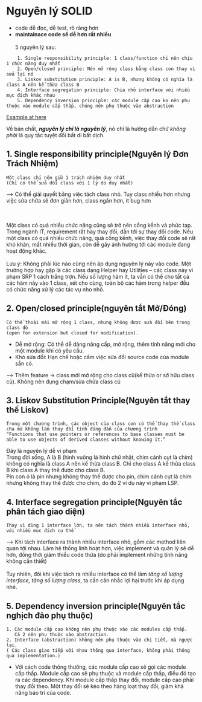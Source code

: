 # Nguyên lý SOLID
- code dễ đọc, dễ test, rõ ràng hơn
- <b>maintainace code sẽ dễ hơn rất nhiều</b>
<br><br>
5 nguyên lý sau:

```
	1. Single responsibility principle: 1 class/function chỉ nên chịu 1 chức năng duy nhất
	2. Open/closed principle: Nên mở rộng class bằng class con thay vì sửa lại nó
	3. Liskov substitution principle: A is B, nhưng không có nghĩa là class A nên kế thừa class B
	4. Interface segregation principle: Chia nhỏ interface với nhiều mục đích khác nhau
	5. Dependency inversion principle: các module cấp cao ko nên phụ thuộc vào module cấp thấp, chúng nên phụ thuộc vào abstraction
```

[Example at here](https://toidicodedao.com/2015/03/24/solid-la-gi-ap-dung-cac-nguyen-ly-solid-de-tro-thanh-lap-trinh-vien-code-cung/)<br>

Về bản chất, ***nguyên lý chỉ là nguyên lý***, nó chỉ là hướng dẫn chứ <i>không phải</i> là quy tắc tuyệt đối bất di bất dịch.

## 1. Single responsibility principle(Nguyên lý Đơn Trách Nhiệm)

```
Một class chỉ nên giữ 1 trách nhiệm duy nhất 
(Chỉ có thể sửa đổi class với 1 lý do duy nhất)
```

--> Có thể giải quyết bằng việc tách class nhỏ. Tuy class nhiều hơn nhưng việc sửa chữa sẽ đơn giản hơn, class ngắn hơn, ít bug hơn

<br><br>
Một class có quá nhiều chức năng cũng sẽ trở nên cồng kềnh và phức tạp. Trong ngành IT, requirement rất hay thay đổi, dẫn tới sự thay đổi code. Nếu một class có quá nhiều chức năng, quá cồng kềnh, việc thay đổi code sẽ rất khó khăn, mất nhiều thời gian, còn dễ gây ảnh hưởng tới các module đang hoạt động khác.
<br><br>
Lưu ý: Không phải lúc nào cũng nên áp dụng nguyên lý này vào code. Một trường hợp hay gặp là các class dạng Helper hay Utilities – các class này vi phạm SRP 1 cách trắng trợn. Nếu số lượng hàm ít, ta vẫn có thể cho tất cả các hàm này vào 1 class, xét cho cùng, toàn bộ các hàm trong helper đều có chức năng xử lý các tác vụ nho nhỏ.

## 2. Open/closed principle(nguyên tắt Mở/Đóng)

```
Có thể thoải mái mở rộng 1 class, nhưng không được sửa đổi bên trong class đó 
(open for extension but closed for modification).
```

- Dễ mở rộng: Có thể dễ dàng nâng cấp, mở rộng, thêm tính năng mới cho một module khi có yêu cầu.
- Khó sửa đổi: Hạn chế hoặc cấm việc sửa đổi source code của module sẵn có.

--> Thêm feature -> class mới mở rộng cho class cũ(kế thừa or sở hữu class cũ). Không nên đụng chạm/sửa chữa class cũ

## 3. Liskov Substitution Principle(Nguyên tắt thay thế Liskov)

```
Trong một chương trình, các object của class con có thể thay thế class cha mà không làm thay đổi tính đúng đắn của chương trình
“Functions that use pointers or references to base classes must be able to use objects of derived classes without knowing it.”
```
Đây là nguyên lý dễ vi phạm<br>
Trong đời sống, A là B (hình vuông là hình chữ nhật, chim cánh cụt là chim) không có nghĩa là class A nên kế thừa class B. Chỉ cho class A kế thừa class B khi class A thay thế được cho class B.<br>
Pin con ó là pin nhưng không thay thế được cho pin, chim cánh cụt là chim nhưng không thay thế được cho chim, do đó 2 ví dụ này vi phạm LSP.

## 4. Interface segregation principle(Nguyên tắc phân tách giao diện)

```
Thay vì dùng 1 interface lớn, ta nên tách thành nhiều interface nhỏ, với nhiều mục đích cụ thể
```

--> Khi tách interface ra thành nhiều interface nhỏ, gồm các method liên quan tới nhau. Làm hệ thống linh hoạt hơn, việc implement và quản lý sẽ dễ hơn, đồng thời giảm thiểu code thừa (do phải implement những tính năng không cần thiết)
<br><br>
 Tuy nhiên, đôi khi việc tách ra nhiều interface có thể làm <i>tăng số lượng interface, tăng số lượng class</i>, ta cần cân nhắc lợi hại trước khi áp dụng nhé.

## 5. Dependency inversion principle(Nguyên tắc nghịch đảo phụ thuộc)

```
1. Các module cấp cao không nên phụ thuộc vào các modules cấp thấp. 
   Cả 2 nên phụ thuộc vào abstraction.
2. Interface (abstraction) không nên phụ thuộc vào chi tiết, mà ngược lại.
( Các class giao tiếp với nhau thông qua interface, không phải thông qua implementation.)
```

- Với cách code thông thường, các module cấp cao sẽ gọi các module cấp thấp. Module cấp cao sẽ phụ thuộc và module cấp thấp, điều đó tạo ra các dependency. Khi module cấp thấp thay đổi, module cấp cao phải thay đổi theo. Một thay đổi sẽ kéo theo hàng loạt thay đổi, giảm khả năng bảo trì của code.



